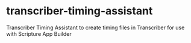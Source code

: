 # transcriber-timing-assistant
Transcriber Timing Assistant to create timing files in Transcriber for use with Scripture App Builder
